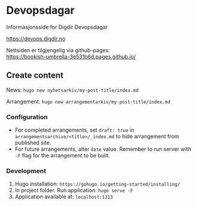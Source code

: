 # Devopsdagar
Informasjonsside for Digdir Devopsdagar

https://devops.digdir.no

Nettsiden er tilgjengelig via github-pages:   
https://bookish-umbrella-3e531b6d.pages.github.io/ 

## Create content
News: `hugo new nyhetsarkiv/my-post-title/index.md`

Arrangement: `hugo new arrangementarkiv/my-post-title/index.md`

### Configuration
- For completed arrangements, set `draft: true` in `arrangementsarchive/<title>/_index.md` to hide arrangement from published site.
- For future arrangements, alter `date` value. Remember to run server with `-F` flag for the arrangement to be built.

### Development
1. Hugo installation: `https://gohugo.io/getting-started/installing/`
2. In project folder. Run application: `hugo serve -F`
3. Application available at: `localhost:1313`










